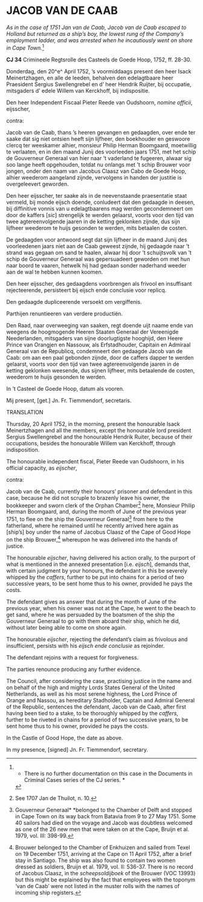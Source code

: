 # JACOB VAN DE CAAB

*As in the case of 1751 Jan van de Caab, Jacob van de Caab escaped to Holland but returned as a ship’s boy, the lowest rung of the Company’s employment ladder, and was arrested when he incautiously went on shore in Cape Town.*[^1]

**CJ 34** Crimineele Regtsrolle des Casteels de Goede Hoop, 1752, ff. 28-30.

Donderdag, den 20^e^ April 1752, ’s voormiddaags present den heer Isack Meinertzhagen, en alle de leeden, behalven den edelagtbaare heer Praesident Sergius Swellengrebel en d’ heer Hendrik Ruijter, bij occupatie, mitsgaders d’ edele Willem van Kerckhoff, bij indispositie.

Den heer Independent Fiscaal Pieter Reede van Oudshoorn, *nomine officii*, eijsscher,

contra:

Jacob van de Caab, thans ’s heeren gevangen en gedaagden, over ende ter saake dat sig niet ontsien heeft sijn lijfheer, den boekhouder en geswoore clercq ter weeskamer alhier, monsieur Philip Herman Boomgaard, moetwillig te verlaaten, en in den maand Junij des voorleeden jaars 1751, met het schip de Gouverneur Generaal van hier naar ’t vaderland te fugeeren, alwaar sig soo lange heeft opgehouden, totdat nu onlangs met ’t schip Brouwer voor jongen, onder den naam van Jacobus Claasz van Cabo de Goede Hoop, alhier weederom aangeland zijnde, vervolgens in handen der justitie is overgeleevert geworden.

Den heer eijsscher, ter saake als in de neevenstaande praesentatie staat vermeld, bij monde eijsch doende, conludeert dat den gedaagde in deesen, bij diffinitive vonnis van u edelagtbaarens mag werden gecondemneert om door de kaffers \[*sic*\] strengelijk te werden gelaarst, voorts voor den tijd van twee agtereenvolgende jaaren in de ketting geklonken zijnde, dus sijn lijfheer weederom te huijs gesonden te werden, mits betaalen de costen.

De gedaagden voor antwoord segt dat sijn lijfheer in de maand Junij des voorleedenen jaars niet aan de Caab geweest zijnde, hij gedaagde naar ’t strand was gegaan om sand te haalen, alwaar hij door ’t schuijtsvolk van ’t schip de Gouverneur Generaal was gepersuadeert geworden om met hun naar boord te vaaren, hetwelk hij had gedaan sonder naderhand weeder aan de wal te hebben kunnen koomen.

Den heer eijsscher, des gedaagdens voorbrengen als frivool en insuffisant rejecteerende, persisteert bij eijsch ende conclusie voor replicq.

Den gedaagde dupliceerende versoekt om vergiffenis.

Parthijen renuntieeren van verdere productiën.

Den Raad, naar overweeging van saaken, regt doende uijt naame ende van weegens de hoogmogende Heeren Staaten Generaal der Vereenigde Neederlanden, mitsgaders van sijne doorlugtigste hooghijd, den Heere Prince van Orangjen en Nassouw, als Erfstadhouder, Capitain en Admiraal Generaal van de Republicq, condemneert den gedaagde Jacob van de Caab: om aan een paal gebonden zijnde, door de caffers dapper te werden gelaarst, voorts voor den tijd van twee agtereenvolgende jaaren in de ketting geklonken weesende, dus sijnen lijfheer, mits betaalende de costen, weederom te huijs gesonden te werden.

In ’t Casteel de Goede Hoop, datum als vooren.

Mij present, \[get.\] Jn. Fr. Tiemmendorf, secretaris.

TRANSLATION

Thursday, 20 April 1752, in the morning, present the honourable Isack Meinertzhagen and all the members, except the honourable lord president Sergius Swellengrebel and the honourable Hendrik Ruiter, because of their occupations, besides the honourable Willem van Kerckhoff, through indisposition.

The honourable independent fiscal, Pieter Reede van Oudshoorn, in his official capacity, as *eijscher*,

contra:

Jacob van de Caab, currently their honours’ prisoner and defendant in this case, because he did not scruple to brazenly leave his owner, the bookkeeper and sworn clerk of the Orphan Chamber[^2] here, Monsieur Philip Herman Boomgaard, and, during the month of June of the previous year 1751, to flee on the ship the Gouverneur Generaal[^3] from here to the fatherland, where he remained until he recently arrived here again as \[ship’s\] boy under the name of Jacobus Claasz of the Cape of Good Hope on the ship Brouwer,[^4] whereupon he was delivered into the hands of justice.

The honourable *eijscher*, having delivered his action orally, to the purport of what is mentioned in the annexed presentation \[i.e. *eijsch*\], demands that, with certain judgment by your honours, the defendant in this be severely whipped by the *caffers*, further to be put into chains for a period of two successive years, to be sent home thus to his owner, provided he pays the costs.

The defendant gives as answer that during the month of June of the previous year, when his owner was not at the Cape, he went to the beach to get sand, where he was persuaded by the boatsmen of the ship the Gouverneur Generaal to go with them aboard their ship, which he did, without later being able to come on shore again.

The honourable *eijscher*, rejecting the defendant’s claim as frivolous and insufficient, persists with his *eijsch ende conclusie* as rejoinder.

The defendant rejoins with a request for forgiveness.

The parties renounce producing any further evidence.

The Council, after considering the case, practising justice in the name and on behalf of the high and mighty Lords States General of the United Netherlands, as well as his most serene highness, the Lord Prince of Orange and Nassou, as hereditary Stadholder, Captain and Admiral General of the Republic, sentences the defendant, Jacob van de Caab, after first having been tied to a stake, to be thoroughly whipped by the *caffers*, further to be riveted in chains for a period of two successive years, to be sent home thus to his owner, provided he pays the costs.

In the Castle of Good Hope, the date as above.

In my presence, \[signed\] Jn. Fr. Tiemmendorf, secretary.

[^1]: * There is no further documentation on this case in the Documents in Criminal Cases series of the CJ series. *

[^2]:  See 1707 Jan de Thuilot, n. 10.

[^3]:  Gouverneur Generaal* *belonged to the Chamber of Delft and stopped in Cape Town on its way back from Batavia from 9 to 27 May 1751. Some 40 sailors had died on the voyage and Jacob was doubtless welcomed as one of the 26 new men that were taken on at the Cape, Bruijn et al. 1979, vol. III: 398-99.

[^4]:  Brouwer belonged to the Chamber of Enkhuizen and sailed from Texel on 19 December 1751, arriving at the Cape on 11 April 1752, after a brief stay in Santiago. The ship was also found to contain two women dressed as soldiers, Bruijn et al. 1979, vol. II: 536-37. There is no record of Jacobus Claasz, in the *scheepsoldijboek* of the Brouwer (VOC 13993) but this might be explained by the fact that employees with the toponym ‘van de Caab’ were not listed in the muster rolls with the names of incoming ship registers. 